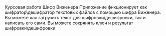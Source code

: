 Курсовая работа Шифр Виженера
Приложение фнкционирует как шифратор\дешифратор текстовых файлов с помощью шифра Виженера.
Вы можете как загрузить текст для шифровки\дешифровки, так и написать его сами.
Вы можете сохрянять ключ и результат шифровки\дешифровки.
